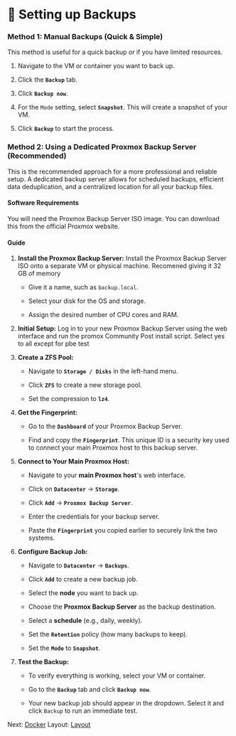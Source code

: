 # 🔄 Setting up Backups
### **Method 1: Manual Backups (Quick & Simple)**

This method is useful for a quick backup or if you have limited resources.

1. Navigate to the VM or container you want to back up.

2. Click the **`Backup`** tab.

3. Click **`Backup now`**.

4. For the `Mode` setting, select **`Snapshot`**. This will create a snapshot of your VM.

5. Click **`Backup`** to start the process.

### **Method 2: Using a Dedicated Proxmox Backup Server (Recommended)**

This is the recommended approach for a more professional and reliable setup. A dedicated backup server allows for scheduled backups, efficient data deduplication, and a centralized location for all your backup files.

#### **Software Requirements**

You will need the Proxmox Backup Server ISO image. You can download this from the official Proxmox website.

#### **Guide**

1. **Install the Proxmox Backup Server:** Install the Proxmox Backup Server ISO onto a separate VM or physical machine. Recomened giving it 32 GB of memory

   * Give it a name, such as `backup.local`.

   * Select your disk for the OS and storage.

   * Assign the desired number of CPU cores and RAM.

2. **Initial Setup:** Log in to your new Proxmox Backup Server using the web interface and run the promox Community Post install script. Select yes to all except for pbe test

3. **Create a ZFS Pool:**

   * Navigate to **`Storage / Disks`** in the left-hand menu.

   * Click **`ZFS`** to create a new storage pool.

   * Set the compression to **`lz4`**.

4. **Get the Fingerprint:**

   * Go to the **`Dashboard`** of your Proxmox Backup Server.

   * Find and copy the **`Fingerprint`**. This unique ID is a security key used to connect your main Proxmox host to this backup server.

5. **Connect to Your Main Proxmox Host:**

   * Navigate to your **main Proxmox host**'s web interface.

   * Click on **`Datacenter`** -> **`Storage`**.

   * Click **`Add`** -> **`Proxmox Backup Server`**.

   * Enter the credentials for your backup server.

   * Paste the **`Fingerprint`** you copied earlier to securely link the two systems.

6. **Configure Backup Job:**

   * Navigate to **`Datacenter`** -> **`Backups`**.

   * Click **`Add`** to create a new backup job.

   * Select the **node** you want to back up.

   * Choose the **Proxmox Backup Server** as the backup destination.

   * Select a **schedule** (e.g., daily, weekly).

   * Set the **`Retention`** policy (how many backups to keep).

   * Set the **`Mode`** to **`Snapshot`**.

7. **Test the Backup:**

   * To verify everything is working, select your VM or container.

   * Go to the **`Backup`** tab and click **`Backup now`**.

   * Your new backup job should appear in the dropdown. Select it and click `Backup` to run an immediate test.
  
  Next: [Docker](../Docker)
  Layout: [Layout](../Layout)

